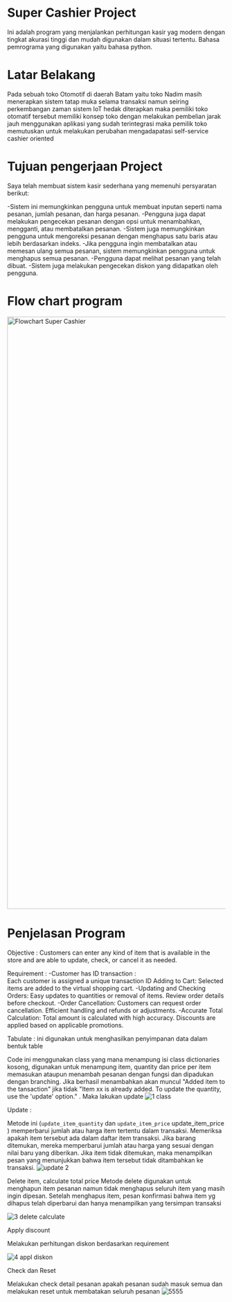 # Super Cashier Project 
Ini adalah program yang menjalankan perhitungan kasir yag modern dengan tingkat akurasi tinggi dan mudah digunakan dalam situasi tertentu. Bahasa pemrograma yang digunakan yaitu bahasa python. 

# Latar Belakang 
Pada sebuah toko Otomotif di daerah Batam yaitu toko Nadim masih menerapkan sistem tatap muka selama transaksi namun seiring perkembangan zaman sistem IoT hedak diterapkan maka pemiliki toko otomatif tersebut memiliki konsep toko dengan melakukan pembelian jarak jauh menggunakan aplikasi yang sudah terintegrasi maka pemilik toko memutuskan untuk melakukan perubahan mengadapatasi self-service cashier oriented  

# Tujuan pengerjaan Project 
Saya telah membuat sistem kasir sederhana yang memenuhi persyaratan berikut:

-Sistem ini memungkinkan pengguna untuk membuat inputan seperti nama pesanan, jumlah pesanan, dan harga pesanan.
-Pengguna juga dapat melakukan pengecekan pesanan dengan opsi untuk menambahkan, mengganti, atau membatalkan pesanan.
-Sistem juga memungkinkan pengguna untuk mengoreksi pesanan dengan menghapus satu baris atau lebih berdasarkan indeks.
-Jika pengguna ingin membatalkan atau memesan ulang semua pesanan, sistem memungkinkan pengguna untuk menghapus semua pesanan.
-Pengguna dapat melihat pesanan yang telah dibuat.
-Sistem juga melakukan pengecekan diskon yang didapatkan oleh pengguna.

# Flow chart program 

<img width="1364" alt="Flowchart Super Cashier" src="https://github.com/samira-network/Super-Cashier/assets/137299240/72f92849-bc2c-4c93-9846-feba49bb58ed">

# Penjelasan Program 
Objective : 
  Customers can enter any kind of item that is available in the store and are able to update, check, or cancel it as needed.
  
Requirement : 
-Customer has ID transaction :	
  Each customer is assigned a unique transaction ID
Adding to Cart:
  Selected items are added to the virtual shopping cart.
-Updating and Checking Orders:
  Easy updates to quantities or removal of items.
  Review order details before checkout.
-Order Cancellation:
  Customers can request order cancellation.
  Efficient handling and refunds or adjustments.
-Accurate Total Calculation:
  Total amount is calculated with high accuracy.
  Discounts are applied based on applicable promotions.

Tabulate : ini digunakan untuk menghasilkan penyimpanan data dalam bentuk table

Code ini menggunakan class yang mana menampung isi class dictionaries kosong, digunakan untuk menampung item, quantity dan price per item 
memasukan ataupun menambah pesanan dengan fungsi dan dipadukan dengan branching. Jika berhasil menambahkan akan muncul "Added item to the tansaction" jika tidak  "Item xx is already added. To update the quantity, use the 'update' option." . Maka lakukan update 
![1 class](https://github.com/samira-network/Super-Cashier/assets/137299240/3caf81f4-d16b-4e79-8aad-063d1f2f6640)

Update :

Metode ini (`update_item_quantity` dan `update_item_price` update_item_price ) memperbarui jumlah atau harga item tertentu dalam transaksi. Memeriksa apakah item tersebut ada dalam daftar item transaksi. Jika barang ditemukan, mereka memperbarui jumlah atau harga yang sesuai dengan nilai baru yang diberikan.
Jika item tidak ditemukan, maka menampilkan pesan yang menunjukkan bahwa item tersebut tidak ditambahkan ke transaksi.
![update 2](https://github.com/samira-network/Super-Cashier/assets/137299240/674c3370-71e1-4a96-9a00-ec5dfd795997)

Delete item, calculate total price
Metode delete digunakan untuk menghapun item pesanan namun tidak menghapus seluruh item yang masih ingin dipesan. Setelah menghapus item, pesan konfirmasi bahwa item yg dihapus telah diperbarui dan hanya menampilkan yang tersimpan transaksi 

![3 delete calculate](https://github.com/samira-network/Super-Cashier/assets/137299240/e94e48e1-00a2-4117-8408-7de8ed93b958)

Apply discount 

Melakukan perhitungan diskon berdasarkan requirement

![4 appl diskon](https://github.com/samira-network/Super-Cashier/assets/137299240/2be37ca4-a726-42ae-9363-1dd4196c9d51)

Check dan Reset

Melakukan check detail pesanan apakah pesanan sudah masuk semua dan melakukan reset untuk membatakan seluruh pesanan
![5555](https://github.com/samira-network/Super-Cashier/assets/137299240/e5e77022-3a21-43d2-97f9-8ee594beb4c1)



